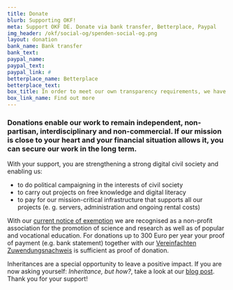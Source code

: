 ```yaml
---
title: Donate
blurb: Supporting OKF!
meta: Support OKF DE. Donate via bank transfer, Betterplace, Paypal
img_header: /okf/social-og/spenden-social-og.png
layout: donation
bank_name: Bank transfer
bank_text:
paypal_name:
paypal_text:
paypal_link: #
betterplace_name: Betterplace
betterplace_text:
box_title: In order to meet our own transparency requirements, we have compiled the most important transparency information
box_link_name: Find out more
---
```


### Donations enable our work to remain independent, non-partisan, interdisciplinary and non-commercial. If our mission is close to your heart and your financial situation allows it, you can secure our work in the long term.

With your support, you are strengthening a strong digital civil society and enabling us:

* to do political campaigning in the interests of civil society
* to carry out projects on free knowledge and digital literacy
* to pay for our mission-critical infrastructure that supports all our projects (e. g. servers, administration and ongoing rental costs)

With our [current notice of exemption](https://okfn.de/files/documents/2023_Freistellungsbescheid_fuer2022.pdf) we are recognised as a non-profit association for the promotion of science and research as well as of popular and vocational education. For donations up to 300 Euro per year your proof of payment (e.g. bank statement) together with our [Vereinfachten Zuwendungsnachweis](https://okfn.de/files/documents/2023_OKF_Zuwendungen_vereinfachteZuwendungsbest.pdf) is sufficient as proof of donation.

Inheritances are a special opportunity to leave a positive impact. If you are now asking yourself: *Inheritance, but how?*, take a look at our [blog post](https://okfn.de/blog/2024/09/spenden-und-erbschaften-f%C3%BCr-die-okf/). Thank you for your support!
